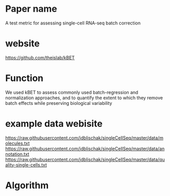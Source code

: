 # **Paper name**
A test metric for assessing single-cell RNA-seq batch correction  
# **website**  
https://github.com/theislab/kBET  
# **Function** 
We used kBET to assess commonly used batch-regression and normalization approaches, and to quantify the extent to which they remove batch effects while preserving biological variability
# **example data webisite**  
https://raw.githubusercontent.com/jdblischak/singleCellSeq/master/data/molecules.txt  
https://raw.githubusercontent.com/jdblischak/singleCellSeq/master/data/annotation.txt  
https://raw.githubusercontent.com/jdblischak/singleCellSeq/master/data/quality-single-cells.txt
# **Algorithm**  

